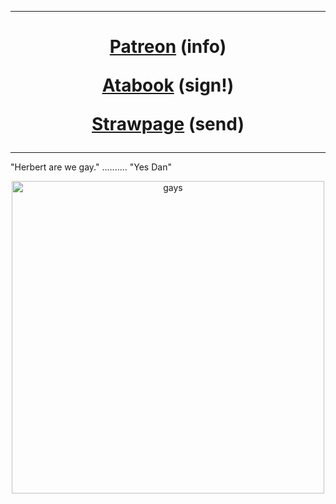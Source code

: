  ***
<h1 align="center">   
  
[Patreon](https://www.patreon.com/riddlemorgue/about) (info)

[Atabook](https://riddlemorgue.atabook.org/) (sign!)

[Strawpage](https://the-medic-tf2.straw.page) (send)
</h1>

***
"Herbert are we gay." .......... "Yes Dan"
<p align="center">
<img width="500" alt="gays" src="https://64.media.tumblr.com/044444169ac626d9a1d01149878ed340/912f32a48d005fdd-36/s1280x1920/506b5e8e5f4a8ebc4ae5864553ca57f3a669c5ff.jpg">
<p> 


<!--
**riddlemorgue/riddlemorgue** is a ✨ _special_ ✨ repository because its `README.md` (this file) appears on your GitHub profile.

Here are some ideas to get you started:

- 🔭 I’m currently working on ...
- 🌱 I’m currently learning ...
- 👯 I’m looking to collaborate on ...
- 🤔 I’m looking for help with ...
- 💬 Ask me about ...
- 📫 How to reach me: ...
- 😄 Pronouns: ...
- ⚡ Fun fact: ...
-->

